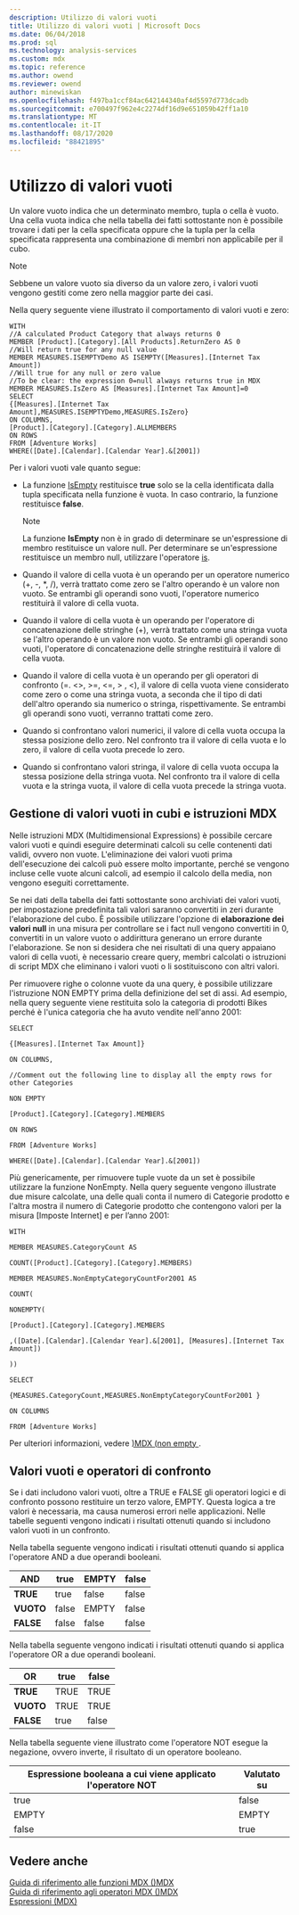 ```yaml
---
description: Utilizzo di valori vuoti
title: Utilizzo di valori vuoti | Microsoft Docs
ms.date: 06/04/2018
ms.prod: sql
ms.technology: analysis-services
ms.custom: mdx
ms.topic: reference
ms.author: owend
ms.reviewer: owend
author: minewiskan
ms.openlocfilehash: f497ba1ccf84ac642144340af4d5597d773dcadb
ms.sourcegitcommit: e700497f962e4c2274df16d9e651059b42ff1a10
ms.translationtype: MT
ms.contentlocale: it-IT
ms.lasthandoff: 08/17/2020
ms.locfileid: "88421895"
---
```

# <a name="working-with-empty-values"></a>Utilizzo di valori vuoti


  Un valore vuoto indica che un determinato membro, tupla o cella è vuoto. Una cella vuota indica che nella tabella dei fatti sottostante non è possibile trovare i dati per la cella specificata oppure che la tupla per la cella specificata rappresenta una combinazione di membri non applicabile per il cubo.  
  
> [!NOTE]  
>  Sebbene un valore vuoto sia diverso da un valore zero, i valori vuoti vengono gestiti come zero nella maggior parte dei casi.  
  
 Nella query seguente viene illustrato il comportamento di valori vuoti e zero:  
  
```  
WITH  
//A calculated Product Category that always returns 0  
MEMBER [Product].[Category].[All Products].ReturnZero AS 0  
//Will return true for any null value  
MEMBER MEASURES.ISEMPTYDemo AS ISEMPTY([Measures].[Internet Tax Amount])  
//Will true for any null or zero value  
//To be clear: the expression 0=null always returns true in MDX  
MEMBER MEASURES.IsZero AS [Measures].[Internet Tax Amount]=0  
SELECT  
{[Measures].[Internet Tax Amount],MEASURES.ISEMPTYDemo,MEASURES.IsZero}  
ON COLUMNS,  
[Product].[Category].[Category].ALLMEMBERS  
ON ROWS  
FROM [Adventure Works]  
WHERE([Date].[Calendar].[Calendar Year].&[2001])  
```  
  
 Per i valori vuoti vale quanto segue:  
  
-   La funzione [IsEmpty](../mdx/isempty-mdx.md) restituisce **true** solo se la cella identificata dalla tupla specificata nella funzione è vuota. In caso contrario, la funzione restituisce **false**.  
  
    > [!NOTE]  
    >  La funzione **IsEmpty** non è in grado di determinare se un'espressione di membro restituisce un valore null. Per determinare se un'espressione restituisce un membro null, utilizzare l'operatore [is](../mdx/is-mdx.md).  
  
-   Quando il valore di cella vuota è un operando per un operatore numerico (+, -, *, /), verrà trattato come zero se l'altro operando è un valore non vuoto. Se entrambi gli operandi sono vuoti, l'operatore numerico restituirà il valore di cella vuota.  
  
-   Quando il valore di cella vuota è un operando per l'operatore di concatenazione delle stringhe (+), verrà trattato come una stringa vuota se l'altro operando è un valore non vuoto. Se entrambi gli operandi sono vuoti, l'operatore di concatenazione delle stringhe restituirà il valore di cella vuota.  
  
-   Quando il valore di cella vuota è un operando per gli operatori di confronto (=. <>, >=, \<=, > , <), il valore di cella vuota viene considerato come zero o come una stringa vuota, a seconda che il tipo di dati dell'altro operando sia numerico o stringa, rispettivamente. Se entrambi gli operandi sono vuoti, verranno trattati come zero.  
  
-   Quando si confrontano valori numerici, il valore di cella vuota occupa la stessa posizione dello zero. Nel confronto tra il valore di cella vuota e lo zero, il valore di cella vuota precede lo zero.  
  
-   Quando si confrontano valori stringa, il valore di cella vuota occupa la stessa posizione della stringa vuota. Nel confronto tra il valore di cella vuota e la stringa vuota, il valore di cella vuota precede la stringa vuota.  
  
## <a name="dealing-with-empty-values-in-mdx-statements-and-cubes"></a>Gestione di valori vuoti in cubi e istruzioni MDX  
 Nelle istruzioni MDX (Multidimensional Expressions) è possibile cercare valori vuoti e quindi eseguire determinati calcoli su celle contenenti dati validi, ovvero non vuote. L'eliminazione dei valori vuoti prima dell'esecuzione dei calcoli può essere molto importante, perché se vengono incluse celle vuote alcuni calcoli, ad esempio il calcolo della media, non vengono eseguiti correttamente.  
  
 Se nei dati della tabella dei fatti sottostante sono archiviati dei valori vuoti, per impostazione predefinita tali valori saranno convertiti in zeri durante l'elaborazione del cubo. È possibile utilizzare l'opzione di **elaborazione dei valori null** in una misura per controllare se i fact null vengono convertiti in 0, convertiti in un valore vuoto o addirittura generano un errore durante l'elaborazione. Se non si desidera che nei risultati di una query appaiano valori di cella vuoti, è necessario creare query, membri calcolati o istruzioni di script MDX che eliminano i valori vuoti o li sostituiscono con altri valori.  
  
 Per rimuovere righe o colonne vuote da una query, è possibile utilizzare l'istruzione NON EMPTY prima della definizione del set di assi. Ad esempio, nella query seguente viene restituita solo la categoria di prodotti Bikes perché è l'unica categoria che ha avuto vendite nell'anno 2001:  
  
 `SELECT`  
  
 `{[Measures].[Internet Tax Amount]}`  
  
 `ON COLUMNS,`  
  
 `//Comment out the following line to display all the empty rows for other Categories`  
  
 `NON EMPTY`  
  
 `[Product].[Category].[Category].MEMBERS`  
  
 `ON ROWS`  
  
 `FROM [Adventure Works]`  
  
 `WHERE([Date].[Calendar].[Calendar Year].&[2001])`  
  
 Più genericamente, per rimuovere tuple vuote da un set è possibile utilizzare la funzione NonEmpty. Nella query seguente vengono illustrate due misure calcolate, una delle quali conta il numero di Categorie prodotto e l'altra mostra il numero di Categorie prodotto che contengono valori per la misura [Imposte Internet] e per l’anno 2001:  
  
 `WITH`  
  
 `MEMBER MEASURES.CategoryCount AS`  
  
 `COUNT([Product].[Category].[Category].MEMBERS)`  
  
 `MEMBER MEASURES.NonEmptyCategoryCountFor2001 AS`  
  
 `COUNT(`  
  
 `NONEMPTY(`  
  
 `[Product].[Category].[Category].MEMBERS`  
  
 `,([Date].[Calendar].[Calendar Year].&[2001], [Measures].[Internet Tax Amount])`  
  
 `))`  
  
 `SELECT`  
  
 `{MEASURES.CategoryCount,MEASURES.NonEmptyCategoryCountFor2001 }`  
  
 `ON COLUMNS`  
  
 `FROM [Adventure Works]`  
  
 Per ulteriori informazioni, vedere [&#41;MDX &#40;non empty ](../mdx/nonempty-mdx.md).  
  
## <a name="empty-values-and-comparison-operators"></a>Valori vuoti e operatori di confronto  
 Se i dati includono valori vuoti, oltre a TRUE e FALSE gli operatori logici e di confronto possono restituire un terzo valore, EMPTY. Questa logica a tre valori è necessaria, ma causa numerosi errori nelle applicazioni. Nelle tabelle seguenti vengono indicati i risultati ottenuti quando si includono valori vuoti in un confronto.  
  
 Nella tabella seguente vengono indicati i risultati ottenuti quando si applica l'operatore AND a due operandi booleani.  
  
|AND|true|EMPTY|false|  
|---------|----------|-----------|-----------|  
|**TRUE**|true|false|false|  
|**VUOTO**|false|EMPTY|false|  
|**FALSE**|false|false|false|  
  
 Nella tabella seguente vengono indicati i risultati ottenuti quando si applica l'operatore OR a due operandi booleani.  
  
|OR|true|false|  
|--------|----------|-----------|  
|**TRUE**|TRUE|TRUE|  
|**VUOTO**|TRUE|TRUE|  
|**FALSE**|true|false|  
  
 Nella tabella seguente viene illustrato come l'operatore NOT esegue la negazione, ovvero inverte, il risultato di un operatore booleano.  
  
|Espressione booleana a cui viene applicato l'operatore NOT|Valutato su|  
|-------------------------------------------------------------|------------------|  
|true|false|  
|EMPTY|EMPTY|  
|false|true|  
  
## <a name="see-also"></a>Vedere anche  
 [Guida di riferimento alle funzioni MDX &#40;&#41;MDX ](../mdx/mdx-function-reference-mdx.md)   
 [Guida di riferimento agli operatori MDX &#40;&#41;MDX ](../mdx/mdx-operator-reference-mdx.md)   
 [Espressioni &#40;MDX&#41;](../mdx/expressions-mdx.md)  
  
  

